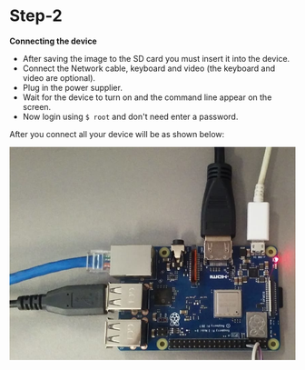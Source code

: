 # Step-2

**Connecting the device**

- After saving the image to the SD card you must insert it into the device.  
- Connect the Network cable, keyboard and video (the keyboard and video are optional).
- Plug in the power supplier.  
- Wait for the device to turn on and the command line appear on the screen.  
- Now login using `$ root` and don't need enter a password.

After you connect all your device will be as shown below:  

![Raspbery On](../../.gitbook/assets/raspberrypion.png)
